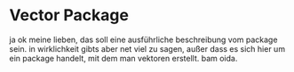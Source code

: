 # Vector Package

ja ok meine lieben, das soll eine ausführliche beschreibung vom package sein.
in wirklichkeit gibts aber net viel zu sagen, außer dass es sich hier um ein package handelt, mit dem man vektoren erstellt.
bam oida.
